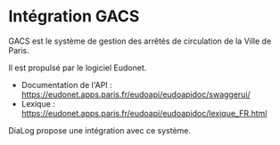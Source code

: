 # Intégration GACS

GACS est le système de gestion des arrêtés de circulation de la Ville de Paris.

Il est propulsé par le logiciel Eudonet.

* Documentation de l'API : https://eudonet.apps.paris.fr/eudoapi/eudoapidoc/swaggerui/
* Lexique : https://eudonet.apps.paris.fr/eudoapi/eudoapidoc/lexique_FR.html

DiaLog propose une intégration avec ce système.
